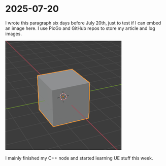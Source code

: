 # 2025-07-20

I wrote this paragraph six days before July 20th, just to test if I can embed an image here. I use PicGo and GitHub repos to store my article and log images.

![](https://raw.githubusercontent.com/DavidCai1874/my-tech-art-station-assets-storage-01/main/20250714142655.png)

I mainly finished my C++ node and started learning UE stuff this week.